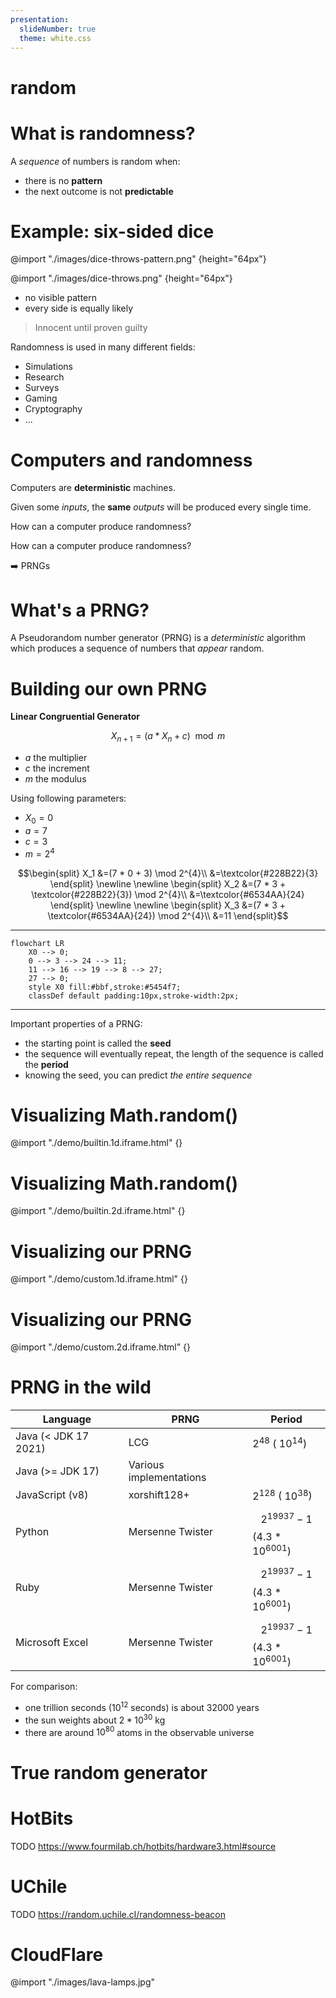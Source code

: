 ```yaml
---
presentation:
  slideNumber: true
  theme: white.css
---
```


<!-- slide -->

# random

<!-- slide -->

# What is randomness?

<!-- slide -->

A _sequence_ of numbers is random when:

- there is no **pattern**
- the next outcome is not **predictable**

<!-- slide -->

# Example: six-sided dice

<!-- slide -->

@import "./images/dice-throws-pattern.png" {height="64px"}

<!-- slide -->

@import "./images/dice-throws.png" {height="64px"}

- no visible pattern
- every side is equally likely

> Innocent until proven guilty

<!-- slide -->

Randomness is used in many different fields:

- Simulations
- Research
- Surveys
- Gaming
- Cryptography
- ...

<!-- slide -->

# Computers and randomness

<!-- slide -->

Computers are **deterministic** machines.

Given some _inputs_, the **same** _outputs_ will be produced every single time.

<!-- slide -->

How can a computer produce randomness?

<!-- slide -->

How can a computer produce randomness?

➡️ PRNGs

<!-- slide -->

# What's a PRNG?

<!-- slide -->

A Pseudorandom number generator (PRNG) is a _deterministic_ algorithm which produces a sequence of numbers that _appear_ random.

<!-- slide -->

# Building our own PRNG

<!-- slide -->

**Linear Congruential Generator**

```math
X_{n+1} = (a * X_n + c) \mod m
```

- $a$ the multiplier
- $c$ the increment
- $m$ the modulus

<!-- slide -->

Using following parameters:

- $X_{0} = 0$
- $a = 7$
- $c = 3$
- $m = 2^{4}$

<!-- slide -->

```math
\begin{split}
  X_1 &=(7 * 0 + 3) \mod 2^{4}\\
  &=\textcolor{#228B22}{3}
\end{split}

\newline
\newline

\begin{split}
  X_2 &=(7 * 3 + \textcolor{#228B22}{3}) \mod 2^{4}\\
  &=\textcolor{#6534AA}{24}
\end{split}

\newline
\newline

\begin{split}
  X_3 &=(7 * 3 + \textcolor{#6534AA}{24}) \mod 2^{4}\\
  &=11
\end{split}
```

---

<!-- slide -->

```mermaid
flowchart LR
    X0 --> 0;
    0 --> 3 --> 24 --> 11;
    11 --> 16 --> 19 --> 8 --> 27;
    27 --> 0;
    style X0 fill:#bbf,stroke:#5454f7;
    classDef default padding:10px,stroke-width:2px;
```

---

<!-- slide -->

Important properties of a PRNG:

- the starting point is called the **seed**
- the sequence will eventually repeat, the length of the sequence is called the **period**
- knowing the seed, you can predict _the entire sequence_

<!-- slide -->

# Visualizing Math.random()

@import "./demo/builtin.1d.iframe.html" {}

<!-- slide -->

# Visualizing Math.random()

@import "./demo/builtin.2d.iframe.html" {}

<!-- slide -->

# Visualizing our PRNG

@import "./demo/custom.1d.iframe.html" {}

<!-- slide -->

# Visualizing our PRNG

@import "./demo/custom.2d.iframe.html" {}

<!-- slide -->

# PRNG in the wild

| Language             | PRNG                    | Period                               |
| -------------------- | ----------------------- | ------------------------------------ |
| Java (< JDK 17 2021) | LCG                     | $2^{48}$ ($~ 10^{14}$)               |
| Java (>= JDK 17)     | Various implementations |                                      |
| JavaScript (v8)      | xorshift128+            | $2^{128}$ ($~ 10^{38}$)              |
| Python               | Mersenne Twister        | $$2^{19937} -1$$ ($4.3 * 10^{6001}$) |
| Ruby                 | Mersenne Twister        | $$2^{19937} -1$$ ($4.3 * 10^{6001}$) |
| Microsoft Excel      | Mersenne Twister        | $$2^{19937} -1$$ ($4.3 * 10^{6001}$) |

For comparison:

- one trillion seconds ($10^{12}$ seconds) is about 32000 years
- the sun weights about $2 * 10^{30}$ kg
- there are around $10^{80}$ atoms in the observable universe

<!-- slide -->

# True random generator

<!-- slide  -->

# HotBits

TODO https://www.fourmilab.ch/hotbits/hardware3.html#source

<!-- slide -->

# UChile

TODO https://random.uchile.cl/randomness-beacon

<!-- slide -->

# CloudFlare

@import "./images/lava-lamps.jpg"